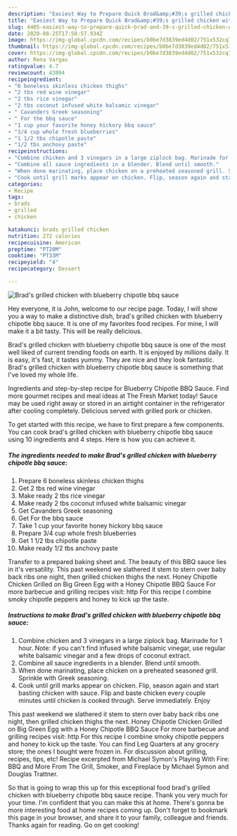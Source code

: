 ```yaml
---
description: "Easiest Way to Prepare Quick Brad&amp;#39;s grilled chicken with blueberry chipotle bbq sauce"
title: "Easiest Way to Prepare Quick Brad&amp;#39;s grilled chicken with blueberry chipotle bbq sauce"
slug: 4405-easiest-way-to-prepare-quick-brad-and-39-s-grilled-chicken-with-blueberry-chipotle-bbq-sauce
date: 2020-08-25T17:58:57.934Z
image: https://img-global.cpcdn.com/recipes/b0be7d3839ed4d02/751x532cq70/brads-grilled-chicken-with-blueberry-chipotle-bbq-sauce-recipe-main-photo.jpg
thumbnail: https://img-global.cpcdn.com/recipes/b0be7d3839ed4d02/751x532cq70/brads-grilled-chicken-with-blueberry-chipotle-bbq-sauce-recipe-main-photo.jpg
cover: https://img-global.cpcdn.com/recipes/b0be7d3839ed4d02/751x532cq70/brads-grilled-chicken-with-blueberry-chipotle-bbq-sauce-recipe-main-photo.jpg
author: Rena Vargas
ratingvalue: 4.7
reviewcount: 43094
recipeingredient:
- "6 boneless skinless chicken thighs"
- "2 tbs red wine vinegar"
- "2 tbs rice vinegar"
- "2 tbs coconut infused white balsamic vinegar"
- " Cavanders Greek seasoning"
- " For the bbq sauce"
- "1 cup your favorite honey hickory bbq sauce"
- "3/4 cup whole fresh blueberries"
- "1 1/2 tbs chipotle paste"
- "1/2 tbs anchovy paste"
recipeinstructions:
- "Combine chicken and 3 vinegars in a large ziplock bag. Marinade for 1 hour. Note: if you can&#39;t find infused white balsamic vinegar, use regular white balsamic vinegar and a few drops of coconut extract."
- "Combine all sauce ingredients in a blender. Blend until smooth."
- "When done marinating, place chicken on a preheated seasoned grill. Sprinkle with Greek seasoning."
- "Cook until grill marks appear on chicken. Flip, season again and start basting chicken with sauce. Flip and baste chicken every couple minutes until chicken is cooked through. Serve immediately. Enjoy"
categories:
- Recipe
tags:
- brads
- grilled
- chicken

katakunci: brads grilled chicken 
nutrition: 272 calories
recipecuisine: American
preptime: "PT20M"
cooktime: "PT33M"
recipeyield: "4"
recipecategory: Dessert

---
```



![Brad&#39;s grilled chicken with blueberry chipotle bbq sauce](https://img-global.cpcdn.com/recipes/b0be7d3839ed4d02/751x532cq70/brads-grilled-chicken-with-blueberry-chipotle-bbq-sauce-recipe-main-photo.jpg)

Hey everyone, it is John, welcome to our recipe page. Today, I will show you a way to make a distinctive dish, brad&#39;s grilled chicken with blueberry chipotle bbq sauce. It is one of my favorites food recipes. For mine, I will make it a bit tasty. This will be really delicious.

Brad&#39;s grilled chicken with blueberry chipotle bbq sauce is one of the most well liked of current trending foods on earth. It is enjoyed by millions daily. It is easy, it's fast, it tastes yummy. They are nice and they look fantastic. Brad&#39;s grilled chicken with blueberry chipotle bbq sauce is something that I've loved my whole life.

Ingredients and step-by-step recipe for Blueberry Chipotle BBQ Sauce. Find more gourmet recipes and meal ideas at The Fresh Market today! Sauce may be used right away or stored in an airtight container in the refrigerator after cooling completely. Delicious served with grilled pork or chicken.


To get started with this recipe, we have to first prepare a few components. You can cook brad&#39;s grilled chicken with blueberry chipotle bbq sauce using 10 ingredients and 4 steps. Here is how you can achieve it.

<!--inarticleads1-->

##### The ingredients needed to make Brad&#39;s grilled chicken with blueberry chipotle bbq sauce:

1. Prepare 6 boneless skinless chicken thighs
1. Get 2 tbs red wine vinegar
1. Make ready 2 tbs rice vinegar
1. Make ready 2 tbs coconut infused white balsamic vinegar
1. Get  Cavanders Greek seasoning
1. Get  For the bbq sauce
1. Take 1 cup your favorite honey hickory bbq sauce
1. Prepare 3/4 cup whole fresh blueberries
1. Get 1 1/2 tbs chipotle paste
1. Make ready 1/2 tbs anchovy paste


Transfer to a prepared baking sheet and. The beauty of this BBQ sauce lies in it&#39;s versatility. This past weekend we slathered it stem to stern over baby back ribs one night, then grilled chicken thighs the next. Honey Chipotle Chicken Grilled on Big Green Egg with a Honey Chipotle BBQ Sauce For more barbecue and grilling recipes visit: http For this recipe I combine smoky chipotle peppers and honey to kick up the taste. 

<!--inarticleads2-->

##### Instructions to make Brad&#39;s grilled chicken with blueberry chipotle bbq sauce:

1. Combine chicken and 3 vinegars in a large ziplock bag. Marinade for 1 hour. Note: if you can&#39;t find infused white balsamic vinegar, use regular white balsamic vinegar and a few drops of coconut extract.
1. Combine all sauce ingredients in a blender. Blend until smooth.
1. When done marinating, place chicken on a preheated seasoned grill. Sprinkle with Greek seasoning.
1. Cook until grill marks appear on chicken. Flip, season again and start basting chicken with sauce. Flip and baste chicken every couple minutes until chicken is cooked through. Serve immediately. Enjoy


This past weekend we slathered it stem to stern over baby back ribs one night, then grilled chicken thighs the next. Honey Chipotle Chicken Grilled on Big Green Egg with a Honey Chipotle BBQ Sauce For more barbecue and grilling recipes visit: http For this recipe I combine smoky chipotle peppers and honey to kick up the taste. You can find Leg Quarters at any grocery store; the ones I bought were frozen in. For discussion about grilling, recipes, tips, etc! Recipe excerpted from Michael Symon&#39;s Playing With Fire: BBQ and More From The Grill, Smoker, and Fireplace by Michael Symon and Douglas Trattner. 

So that is going to wrap this up for this exceptional food brad&#39;s grilled chicken with blueberry chipotle bbq sauce recipe. Thank you very much for your time. I'm confident that you can make this at home. There's gonna be more interesting food at home recipes coming up. Don't forget to bookmark this page in your browser, and share it to your family, colleague and friends. Thanks again for reading. Go on get cooking!
